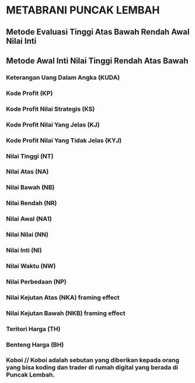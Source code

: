 # METABRANI PUNCAK LEMBAH
## Metode Evaluasi Tinggi Atas Bawah Rendah Awal Nilai Inti
## Metode Awal Inti Nilai Tinggi Rendah Atas Bawah
### Keterangan Uang Dalam Angka (KUDA)
### Kode Profit (KP)
### Kode Profit Nilai Strategis (KS)
### Kode Profit Nilai Yang Jelas (KJ)
### Kode Profit Nilai Yang Tidak Jelas (KYJ)
### Nilai Tinggi (NT)
### Nilai Atas (NA)
### Nilai Bawah (NB)
### Nilai Rendah (NR)
### Nilai Awal (NA1)
### Nilai Nilai (NN)
### Nilai Inti (NI)
### Nilai Waktu (NW)
### Nilai Perbedaan (NP)
### Nilai Kejutan Atas (NKA) framing effect
### Nilai Kejutan Bawah (NKB) framing effect
### Teritori Harga (TH)
### Benteng Harga (BH)
### Koboi // Koboi adalah sebutan yang diberikan kepada orang yang bisa koding dan trader di rumah digital yang berada di Puncak Lembah.
